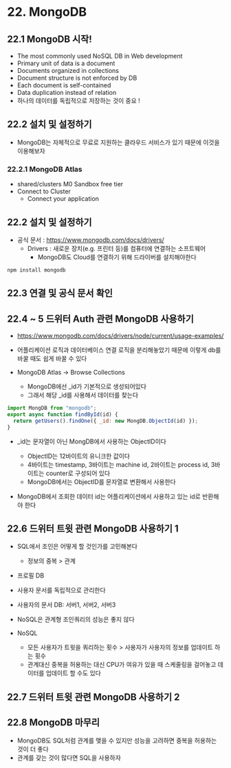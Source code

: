 # 22. MongoDB

## 22.1 MongoDB 시작!

- The most commonly used NoSQL DB in Web development
- Primary unit of data is a document
- Documents organized in collections
- Document structure is not enforced by DB
- Each document is self-contained
- Data duplication instead of relation
- 하나의 데이터를 독립적으로 저장하는 것이 중요 !

## 22.2 설치 및 설정하기

- MongoDB는 자체적으로 무료로 지원하는 클라우드 서비스가 있기 때문에 이것을 이용해보자

### 22.2.1 MongoDB Atlas

- shared/clusters M0 Sandbox free tier
- Connect to Cluster
  - Connect your application

## 22.2 설치 및 설정하기

- 공식 문서 : https://www.mongodb.com/docs/drivers/
  - Drivers : 새로운 장치(e.g. 프린터 등)를 컴퓨터에 연결하는 소프트웨어
    - MongoDB도 Cloud를 연결하기 위해 드라이버를 설치해야한다

```bash
npm install mongodb
```

## 22.3 연결 및 공식 문서 확인

## 22.4 ~ 5 드위터 Auth 관련 MongoDB 사용하기

- https://www.mongodb.com/docs/drivers/node/current/usage-examples/

- 어플리케이션 로직과 데이터베이스 연결 로직을 분리해놓았기 때문에 이렇게 db를 바꿀 때도 쉽게 바꿀 수 있다

- MongoDB Atlas -> Browse Collections

  - MongoDB에선 \_id가 기본적으로 생성되어있다
  - 그래서 해당 \_id를 사용해서 데이터를 찾는다

```js
import MongDB from "mongodb";
export async function findById(id) {
  return getUsers().findOne({ _id: new MongDB.ObjectId(id) });
}
```

- \_id는 문자열이 아닌 MongDB에서 사용하는 ObjectID이다

  - ObjectID는 12바이트의 유니크한 값이다
  - 4바이트는 timestamp, 3바이트는 machine id, 2바이트는 process id, 3바이트는 counter로 구성되어 있다
  - MongoDB에서는 ObjectID를 문자열로 변환해서 사용한다

- MongoDB에서 조회한 데이터 id는 어플리케이션에서 사용하고 있는 id로 반환해야 한다

## 22.6 드위터 트윗 관련 MongoDB 사용하기 1

- SQL에서 조인은 어떻게 할 것인가를 고민해본다
  - 정보의 중복 > 관계
- 프로필 DB
- 사용자 문서를 독립적으로 관리한다
- 사용자의 문서 DB: 서버1, 서버2, 서버3
- NoSQL은 관계형 조인쿼리의 성능은 좋지 않다

- NoSQL
  - 모든 사용자가 트윗을 쿼리하는 횟수 > 사용자가 사용자의 정보를 업데이트 하는 횟수
  - 관계대신 중복을 허용하는 대신 CPU가 여유가 있을 때 스케줄링을 걸어놓고 데이터를 업데이트 할 수도 있다

## 22.7 드위터 트윗 관련 MongoDB 사용하기 2

## 22.8 MongoDB 마무리

- MongoDB도 SQL처럼 관계를 맺을 수 있지만 성능을 고려하면 중복을 허용하는 것이 더 좋다
- 관계를 갖는 것이 많다면 SQL을 사용하자
